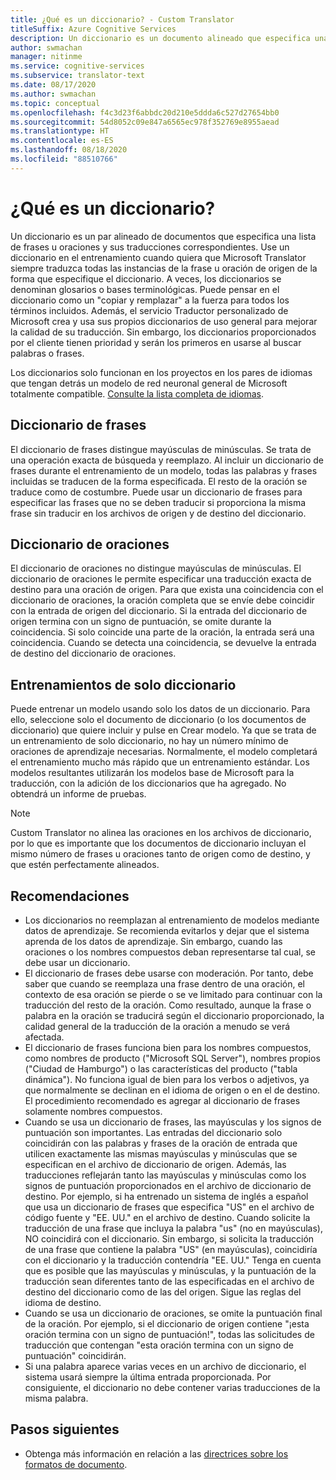```yaml
---
title: ¿Qué es un diccionario? - Custom Translator
titleSuffix: Azure Cognitive Services
description: Un diccionario es un documento alineado que especifica una lista de frases u oraciones (con sus respectivas traducciones) que Microsoft Translator siempre debe traducir de la misma manera. A veces, los diccionarios también se denominan glosarios o bases terminológicas.
author: swmachan
manager: nitinme
ms.service: cognitive-services
ms.subservice: translator-text
ms.date: 08/17/2020
ms.author: swmachan
ms.topic: conceptual
ms.openlocfilehash: f4c3d23f6abbdc20d210e5ddda6c527d27654bb0
ms.sourcegitcommit: 54d8052c09e847a6565ec978f352769e8955aead
ms.translationtype: HT
ms.contentlocale: es-ES
ms.lasthandoff: 08/18/2020
ms.locfileid: "88510766"
---
```

# <a name="what-is-a-dictionary"></a>¿Qué es un diccionario?

Un diccionario es un par alineado de documentos que especifica una lista de frases u oraciones y sus traducciones correspondientes. Use un diccionario en el entrenamiento cuando quiera que Microsoft Translator siempre traduzca todas las instancias de la frase u oración de origen de la forma que especifique el diccionario. A veces, los diccionarios se denominan glosarios o bases terminológicas. Puede pensar en el diccionario como un "copiar y remplazar" a la fuerza para todos los términos incluidos. Además, el servicio Traductor personalizado de Microsoft crea y usa sus propios diccionarios de uso general para mejorar la calidad de su traducción. Sin embargo, los diccionarios proporcionados por el cliente tienen prioridad y serán los primeros en usarse al buscar palabras o frases.

Los diccionarios solo funcionan en los proyectos en los pares de idiomas que tengan detrás un modelo de red neuronal general de Microsoft totalmente compatible. [Consulte la lista completa de idiomas](https://docs.microsoft.com/azure/cognitive-services/translator/language-support#customization).

## <a name="phrase-dictionary"></a>Diccionario de frases
El diccionario de frases distingue mayúsculas de minúsculas. Se trata de una operación exacta de búsqueda y reemplazo. Al incluir un diccionario de frases durante el entrenamiento de un modelo, todas las palabras y frases incluidas se traducen de la forma especificada. El resto de la oración se traduce como de costumbre. Puede usar un diccionario de frases para especificar las frases que no se deben traducir si proporciona la misma frase sin traducir en los archivos de origen y de destino del diccionario.

## <a name="sentence-dictionary"></a>Diccionario de oraciones
El diccionario de oraciones no distingue mayúsculas de minúsculas. El diccionario de oraciones le permite especificar una traducción exacta de destino para una oración de origen. Para que exista una coincidencia con el diccionario de oraciones, la oración completa que se envíe debe coincidir con la entrada de origen del diccionario. Si la entrada del diccionario de origen termina con un signo de puntuación, se omite durante la coincidencia. Si solo coincide una parte de la oración, la entrada será una coincidencia.  Cuando se detecta una coincidencia, se devuelve la entrada de destino del diccionario de oraciones.

## <a name="dictionary-only-trainings"></a>Entrenamientos de solo diccionario
Puede entrenar un modelo usando solo los datos de un diccionario. Para ello, seleccione solo el documento de diccionario (o los documentos de diccionario) que quiere incluir y pulse en Crear modelo. Ya que se trata de un entrenamiento de solo diccionario, no hay un número mínimo de oraciones de aprendizaje necesarias. Normalmente, el modelo completará el entrenamiento mucho más rápido que un entrenamiento estándar.  Los modelos resultantes utilizarán los modelos base de Microsoft para la traducción, con la adición de los diccionarios que ha agregado.  No obtendrá un informe de pruebas.

>[!Note]
>Custom Translator no alinea las oraciones en los archivos de diccionario, por lo que es importante que los documentos de diccionario incluyan el mismo número de frases u oraciones tanto de origen como de destino, y que estén perfectamente alineados.

## <a name="recommendations"></a>Recomendaciones

- Los diccionarios no reemplazan al entrenamiento de modelos mediante datos de aprendizaje. Se recomienda evitarlos y dejar que el sistema aprenda de los datos de aprendizaje. Sin embargo, cuando las oraciones o los nombres compuestos deban representarse tal cual, se debe usar un diccionario.
- El diccionario de frases debe usarse con moderación. Por tanto, debe saber que cuando se reemplaza una frase dentro de una oración, el contexto de esa oración se pierde o se ve limitado para continuar con la traducción del resto de la oración. Como resultado, aunque la frase o palabra en la oración se traducirá según el diccionario proporcionado, la calidad general de la traducción de la oración a menudo se verá afectada.
- El diccionario de frases funciona bien para los nombres compuestos, como nombres de producto ("Microsoft SQL Server"), nombres propios ("Ciudad de Hamburgo") o las características del producto ("tabla dinámica"). No funciona igual de bien para los verbos o adjetivos, ya que normalmente se declinan en el idioma de origen o en el de destino. El procedimiento recomendado es agregar al diccionario de frases solamente nombres compuestos.
- Cuando se usa un diccionario de frases, las mayúsculas y los signos de puntuación son importantes. Las entradas del diccionario solo coincidirán con las palabras y frases de la oración de entrada que utilicen exactamente las mismas mayúsculas y minúsculas que se especifican en el archivo de diccionario de origen. Además, las traducciones reflejarán tanto las mayúsculas y minúsculas como los signos de puntuación proporcionados en el archivo de diccionario de destino. Por ejemplo, si ha entrenado un sistema de inglés a español que usa un diccionario de frases que especifica "US" en el archivo de código fuente y "EE. UU." en el archivo de destino. Cuando solicite la traducción de una frase que incluya la palabra "us" (no en mayúsculas), NO coincidirá con el diccionario. Sin embargo, si solicita la traducción de una frase que contiene la palabra "US" (en mayúsculas), coincidiría con el diccionario y la traducción contendría "EE. UU." Tenga en cuenta que es posible que las mayúsculas y minúsculas, y la puntuación de la traducción sean diferentes tanto de las especificadas en el archivo de destino del diccionario como de las del origen. Sigue las reglas del idioma de destino.
- Cuando se usa un diccionario de oraciones, se omite la puntuación final de la oración. Por ejemplo, si el diccionario de origen contiene "¡esta oración termina con un signo de puntuación!", todas las solicitudes de traducción que contengan "esta oración termina con un signo de puntuación" coincidirán.
- Si una palabra aparece varias veces en un archivo de diccionario, el sistema usará siempre la última entrada proporcionada. Por consiguiente, el diccionario no debe contener varias traducciones de la misma palabra.

## <a name="next-steps"></a>Pasos siguientes

- Obtenga más información en relación a las [directrices sobre los formatos de documento](document-formats-naming-convention.md).
